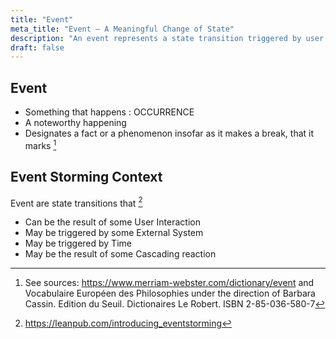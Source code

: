 ```yaml
---
title: "Event"
meta_title: "Event – A Meaningful Change of State"
description: "An event represents a state transition triggered by user interaction, external systems, time, or cascading effects. It’s a core concept in Domain-Driven Design and Event Storming."
draft: false
---
```


## Event

* Something that happens : OCCURRENCE
* A noteworthy happening
* Designates a fact or a phenomenon insofar as it makes a break, that it marks [^1]

## Event Storming Context

Event are state transitions that [^2]

* Can be the result of some User Interaction
* May be triggered by some External System
* May be triggered by Time
* May be the result of some Cascading reaction

[^1]: See sources: https://www.merriam-webster.com/dictionary/event and Vocabulaire Européen des Philosophies under the direction of Barbara Cassin. Edition du Seuil. Dictionaires Le Robert. ISBN 2-85-036-580-7
[^2]: https://leanpub.com/introducing_eventstorming
